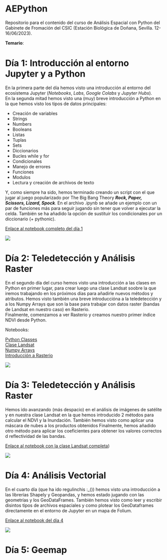 # AEPython

Repositorio para el contenido del curso de Análisis Espacial con Python del Gabinete de Fromación del CSIC (Estación Biológica de Doñana, Sevilla. 12-16/06/2023).

**Temario**:

# Día 1: Introducción al entorno Jupyter y a Python

En la primera parte del día hemos visto una introducción al entorno del ecosistema Jupyter (*Notebooks*, *Labs*, *Google Colabs* y *Jupyter Hubs*).   
En la segunda mitad hemos visto una (muy) breve introducción a Python en la que hemos visto los tipos de datos principales:  


* Creación de variables
* Strings
* Numbers
* Booleans
* Listas
* Tuplas
* Sets
* Diccionarios
* Bucles while y for
* Condicionales
* Manejo de errores
* Funciones
* Modulos
* Lectura y creación de archivos de texto

Y, como siempre ha sido, hemos terminado creando un script con el que jugar al juego popularizado por The Big Bang Theory  ***Rock, Paper, Scissors, Lizard, Spock***. En el archivo .ipynb se añade un ejemplo con un par de funciones más para seguir jugando sin tener que volver a ejecutar la celda. También se ha añadido la opción de sustituir los condicionales por un diccionario (+ pythonic). 

[Enlace al notebook completo del día 1](https://github.com/Digdgeo/AEPython/blob/main/Dia1/Day1_Completo.ipynb)


![](https://i.imgur.com/IZD1dlL.png)


# Día 2: Teledetección y Análisis Raster

En el segundo día del curso hemos visto una introducción a las clases en Python en primer lugar, para crear luego una clase Landsat soobre la que iremos trabajando en los próximos días para añadirle nuevos métodos y atributos.
Hemos visto también una breve introduccióna a la teledetección y a los Numpy Arrays que son la base para trabajar con datos raster (bandas de Landsat en nuestro caso) en Rasterio.   
Finalmente, comenzamos a ver Rasterio y creamos nuestro primer índice NDVI desde Python.

Notebooks:

[Python Classes](https://github.com/Digdgeo/AEPython/blob/main/D%C3%ADa%202/Python_Clasess.ipynb)   
[Clase Landsat](https://github.com/Digdgeo/AEPython/blob/main/D%C3%ADa%202/Clase_Landsat.ipynb)     
[Numpy Arrays](https://github.com/Digdgeo/AEPython/blob/main/D%C3%ADa%202/Intro_to_Numpy_Arrays.ipynb)     
[Introducción a Rasterio](https://github.com/Digdgeo/AEPython/blob/main/D%C3%ADa%202/Intro_to_Rasterio.ipynb)   

![](https://i.imgur.com/BxfFDfd.jpg)

# Día 3: Teledetección y Análisis Raster

Hemos ido avanzando (más despacio) en el análisis de imágenes de satélite y en nuestra clase Landsat en la que hemos introducido 2 métodos para calcular el NDVI y la Inundación. También hemos visto como aplicar una máscara de nubes a los productos obtenidos
Finalmente, hemos añadido otro método para aplicar los coeficientes para obtener los valores correctos d reflectividad de las bandas. 

[Enlace al notebook con la clase Landsat completa](https://github.com/Digdgeo/AEPython/blob/main/D%C3%ADa%203/Clase%20Landsat_completa.ipynb))

![](https://i.imgur.com/qg9QHlN.png)

# Día 4: Análisis Vectorial 

En el cuarto día (que ha ido regulinchis :_()) hemos visto una introducción a las librerías Shapely y Geopandas, y hemos estado jugando con las geometrías y los GeoDataFrames. También hemos visto como leer y escribir disintos tipos de archivos espaciales y como plotear los GeoDataframes directamente en el entorno de Jupyter en un mapa de Folium.

[Enlace al notebook del día 4](https://github.com/Digdgeo/AEPython/blob/main/D%C3%ADa%204/Dia_4_completo.ipynb)

![](https://i.imgur.com/lxGJ9yD.jpg)


# Día 5: Geemap

